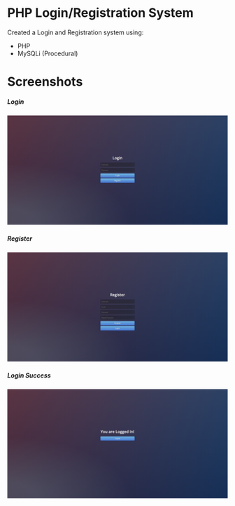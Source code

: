 # PHP Login/Registration System
Created a Login and Registration system using:
  - PHP
  - MySQLi (Procedural)                                                                                                                                                          
# Screenshots
##### Login
![Login](/assets/screenshots/login.png "Login")

##### Register
![Register](/assets/screenshots/register.png "Register")

##### Login Success
![Login-success](/assets/screenshots/login-success.png "Login-success")